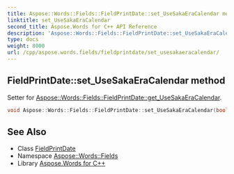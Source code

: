 ```yaml
---
title: Aspose::Words::Fields::FieldPrintDate::set_UseSakaEraCalendar method
linktitle: set_UseSakaEraCalendar
second_title: Aspose.Words for C++ API Reference
description: 'Aspose::Words::Fields::FieldPrintDate::set_UseSakaEraCalendar method. Setter for Aspose::Words::Fields::FieldPrintDate::get_UseSakaEraCalendar in C++.'
type: docs
weight: 8000
url: /cpp/aspose.words.fields/fieldprintdate/set_usesakaeracalendar/
---
```

## FieldPrintDate::set_UseSakaEraCalendar method


Setter for [Aspose::Words::Fields::FieldPrintDate::get_UseSakaEraCalendar](../get_usesakaeracalendar/).

```cpp
void Aspose::Words::Fields::FieldPrintDate::set_UseSakaEraCalendar(bool value)
```

## See Also

* Class [FieldPrintDate](../)
* Namespace [Aspose::Words::Fields](../../)
* Library [Aspose.Words for C++](../../../)
